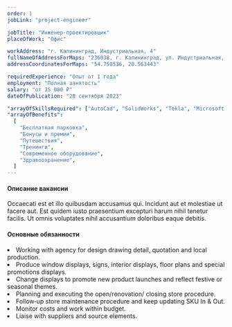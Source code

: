 ```yaml
---
order: 1
jobLink: "project-engineer"

jobTitle: "Инженер-проектировщик"
placeOfWork: "Офис"

workAddress: "г. Калининград, Индустриальная, 4"
fullNameOfAddressForMaps: "236038, г. Калининград, ул. Индустриальная, 4"
addressCoordinatesForMaps: "54.750536, 20.563443"

requiredExperience: "Опыт от 1 года"
employment: "Полная занятость"
salary: "от 35 000 ₽"
dateOfPublication: "28 сентября 2023"

"arrayOfSkillsRequired": ["AutoCad", "SolidWorks", "Tekla", "Microsoft Office"]
"arrayOfBenefits":
  [
    "Бесплатная парковка",
    "Бонусы и премии",
    "Путешествия",
    "Тренинги",
    "Современное оборудование",
    "Здравоохранение",
  ]
---
```


#### Описание вакансии

Occaecati est et illo quibusdam accusamus qui. Incidunt aut et molestiae ut facere aut. Est quidem iusto praesentium excepturi harum nihil tenetur facilis. Ut omnis voluptates nihil accusantium doloribus eaque debitis.

#### Основные обязанности

<li>Working with agency for design drawing detail, quotation and local production.</li>
<li>Produce window displays, signs, interior displays, floor plans and special promotions displays.</li>
<li>Change displays to promote new product launches and reflect festive or seasonal themes.</li>
<li>Planning and executing the open/renovation/ closing store procedure.</li>
<li>Follow‐up store maintenance procedure and keep updating SKU In & Out.</li>
<li>Monitor costs and work within budget.</li>
<li>Liaise with suppliers and source elements.</li>
